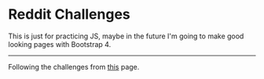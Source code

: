 # Reddit Challenges
This is just for practicing JS, maybe in the future I'm going to make good looking pages with Bootstrap 4.
***
Following the challenges from [this](https://www.reddit.com/r/dailyprogrammer/wiki/challenges) page.